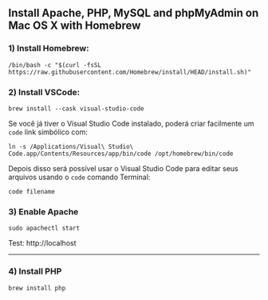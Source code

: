 ## Install Apache, PHP, MySQL and phpMyAdmin on Mac OS X with Homebrew


### 1) Install Homebrew: 

```
/bin/bash -c "$(curl -fsSL https://raw.githubusercontent.com/Homebrew/install/HEAD/install.sh)"
```


### 2) Install VSCode:

```
brew install --cask visual-studio-code
```

Se você já tiver o Visual Studio Code instalado, poderá criar facilmente um `code` link simbólico com:

```
ln -s /Applications/Visual\ Studio\ Code.app/Contents/Resources/app/bin/code /opt/homebrew/bin/code
```
Depois disso será possível usar o Visual Studio Code para editar seus arquivos usando o `code` comando Terminal:

```
code filename
```

### 3) Enable Apache
```
sudo apachectl start
```

Test: http://localhost

---

### 4) Install PHP
```
brew install php
```
